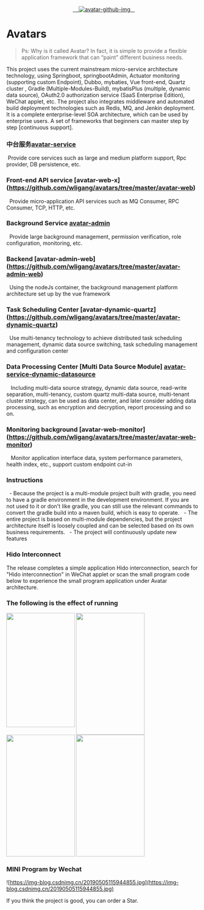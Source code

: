 <p align="center">
  <a href="http://avatar.wlgdo.com">
   <img alt="avatar-github-img" src="https://repository-images.githubusercontent.com/182984652/8992b700-7337-11e9-9c04-df8b5f02c21e">
  </a>
</p>

# Avatars
>Ps: Why is it called Avatar? In fact, it is simple to provide a flexible application framework that can “paint” different business needs.

This project uses the current mainstream micro-service architecture technology, using Springboot, springbootAdmin, Actuator monitoring (supporting custom Endpoint), Dubbo, mybaties, Vue front-end, Quartz cluster
, Gradle (Multiple-Modules-Build), mybatisPlus (multiple, dynamic data source), OAuth2.0 authorization service (SaaS Enterprise Edition), WeChat applet, etc.
The project also integrates middleware and automated build deployment technologies such as Redis, MQ, and Jenkin deployment.
It is a complete enterprise-level SOA architecture, which can be used by enterprise users. A set of frameworks that beginners can master step by step [continuous support].

### 中台服务[avatar-service](https://github.com/wligang/avatars/tree/master/avatar-service)
 Provide core services such as large and medium platform support, Rpc provider, DB persistence, etc.

### Front-end API service [avatar-web-x] (https://github.com/wligang/avatars/tree/master/avatar-web)
  Provide micro-application API services such as MQ Consumer, RPC Consumer, TCP, HTTP, etc.

### Background Service [avatar-admin](https://github.com/wligang/avatars/tree/master/avatar-admin)
  Provide large background management, permission verification, role configuration, monitoring, etc.
  
### Backend [avatar-admin-web] (https://github.com/wligang/avatars/tree/master/avatar-admin-web)
  Using the nodeJs container, the background management platform architecture set up by the vue framework
  
### Task Scheduling Center [avatar-dynamic-quartz] (https://github.com/wligang/avatars/tree/master/avatar-dynamic-quartz)
  Use multi-tenancy technology to achieve distributed task scheduling management, dynamic data source switching, task scheduling management and configuration center

### Data Processing Center [Multi Data Source Module] [avatar-service-dynamic-datasource](https://github.com/wligang/avatars/tree/master/avatar-service-dynamic-datasource)
   Including multi-data source strategy, dynamic data source, read-write separation, multi-tenancy, custom quartz multi-data source, multi-tenant cluster strategy, can be used as data center, and later consider adding data processing, such as encryption and decryption, report processing and so on.

### Monitoring background [avatar-web-monitor] (https://github.com/wligang/avatars/tree/master/avatar-web-monitor)
   Monitor application interface data, system performance parameters, health index, etc., support custom endpoint cut-in

### Instructions
  - Because the project is a multi-module project built with gradle, you need to have a gradle environment in the development environment. If you are not used to it or don't like gradle, you can still use the relevant commands to convert the gradle build into a maven build, which is easy to operate.
  - The entire project is based on multi-module dependencies, but the project architecture itself is loosely coupled and can be selected based on its own business requirements.
  - The project will continuously update new features

### Hido Interconnect

The release completes a simple application Hido interconnection, search for "Hido interconnection" in WeChat applet or scan the small program code below to experience the small program application under Avatar architecture.

### The following is the effect of running

<img src="https://img-blog.csdnimg.cn/20190506121130640.jpg" width = "180" height = "300" div align="left"/>

<img src="https://img-blog.csdnimg.cn/20190506121145624.jpg" width = "180" height = "320" div align="left"/>

<img src="https://img-blog.csdnimg.cn/20190506121156678.jpg" width = "180" height = "320" div align="left"/>

<img src="https://img-blog.csdnimg.cn/20190506121209283.jpg" width = "180" height = "320" div align=""/>



### MINI Program by Wechat
![https://img-blog.csdnimg.cn/20190505115944855.jpg](https://img-blog.csdnimg.cn/20190505115944855.jpg)



If you think the project is good, you can order a Star.
